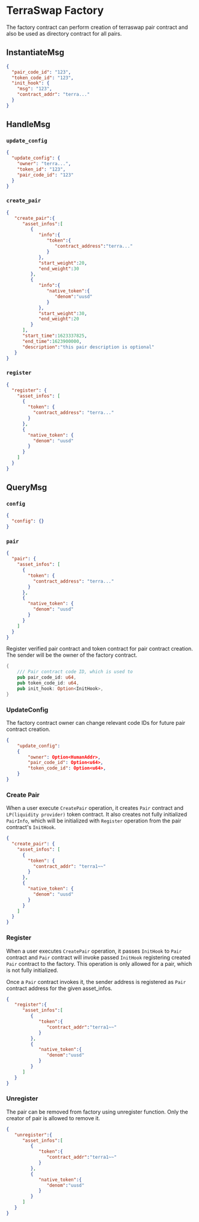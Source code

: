 # TerraSwap Factory

The factory contract can perform creation of terraswap pair contract and also be used as directory contract for all pairs.

## InstantiateMsg

```json
{
  "pair_code_id": "123",
  "token_code_id": "123",
  "init_hook": {
    "msg": "123",
    "contract_addr": "terra..."
  }
}
```

## HandleMsg

### `update_config`

```json
{
  "update_config": {
    "owner": "terra...",
    "token_id": "123",
    "pair_code_id": "123"
  }
}
```

### `create_pair`

```json
{
   "create_pair":{
      "asset_infos":[
         {
            "info":{
               "token":{
                  "contract_address":"terra..."
               }
            },
            "start_weight":20,
            "end_weight":30
         },
         {
            "info":{
               "native_token":{
                  "denom":"uusd"
               }
            },
            "start_weight":30,
            "end_weight":20
         }
      ],
      "start_time":1623337825,
      "end_time":1623900000,
      "description":"this pair description is optional"
   }
}
```

### `register`

```json
{
  "register": {
    "asset_infos": [
      {
        "token": {
          "contract_address": "terra..."
        }
      },
      {
        "native_token": {
          "denom": "uusd"
        }
      }
    ]
  }
}
```

## QueryMsg

### `config`

```json
{
  "config": {}
}
```

### `pair`

```json
{
  "pair": {
    "asset_infos": [
      {
        "token": {
          "contract_address": "terra..."
        }
      },
      {
        "native_token": {
          "denom": "uusd"
        }
      }
    ]
  }
}
```

Register verified pair contract and token contract for pair contract creation. The sender will be the owner of the factory contract.

```rust
{
    /// Pair contract code ID, which is used to
    pub pair_code_id: u64,
    pub token_code_id: u64,
    pub init_hook: Option<InitHook>,
}
```

### UpdateConfig

The factory contract owner can change relevant code IDs for future pair contract creation.

```json
{
    "update_config":
    {
        "owner": Option<HumanAddr>,
        "pair_code_id": Option<u64>,
        "token_code_id": Option<u64>,
    }
}
```

### Create Pair

When a user execute `CreatePair` operation, it creates `Pair` contract and `LP(liquidity provider)` token contract. It also creates not fully initialized `PairInfo`, which will be initialized with `Register` operation from the pair contract's `InitHook`.

```json
{
  "create_pair": {
    "asset_infos": [
      {
        "token": {
          "contract_addr": "terra1~~"
        }
      },
      {
        "native_token": {
          "denom": "uusd"
        }
      }
    ]
  }
}
```

### Register

When a user executes `CreatePair` operation, it passes `InitHook` to `Pair` contract and `Pair` contract will invoke passed `InitHook` registering created `Pair` contract to the factory. This operation is only allowed for a pair, which is not fully initialized.

Once a `Pair` contract invokes it, the sender address is registered as `Pair` contract address for the given asset_infos.

```json
{
   "register":{
      "asset_infos":[
         {
            "token":{
               "contract_addr":"terra1~~"
            }
         },
         {
            "native_token":{
               "denom":"uusd"
            }
         }
      ]
   }
}
```

### Unregister

The pair can be removed from factory using unregister function. Only the creator of pair is allowed to remove it.
```json
{
   "unregister":{
      "asset_infos":[
         {
            "token":{
               "contract_addr":"terra1~~"
            }
         },
         {
            "native_token":{
               "denom":"uusd"
            }
         }
      ]
   }
}
```

